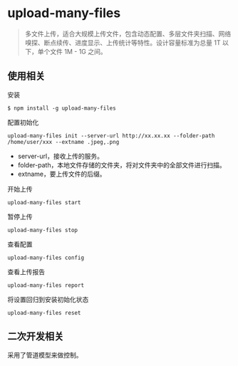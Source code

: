 # upload-many-files

> 多文件上传，适合大规模上传文件，包含动态配置、多层文件夹扫描、网络嗅探、断点续传、进度显示、上传统计等特性。设计容量标准为总量 1T 以下，单个文件 1M - 1G 之间。

## 使用相关

安装
```shell
$ npm install -g upload-many-files
```

配置初始化
```shell
upload-many-files init --server-url http://xx.xx.xx --folder-path /home/user/xxx --extname .jpeg,.png
```
- server-url，接收上传的服务。
- folder-path，本地文件存储的文件夹，将对文件夹中的全部文件进行扫描。
- extname，要上传文件的后缀。

开始上传
```shell
upload-many-files start
```

暂停上传
```shell
upload-many-files stop
```

查看配置
```shell
upload-many-files config
```

查看上传报告
```shell
upload-many-files report
```

将设置回归到安装初始化状态
```shell
upload-many-files reset
```

## 二次开发相关

采用了管道模型来做控制。

